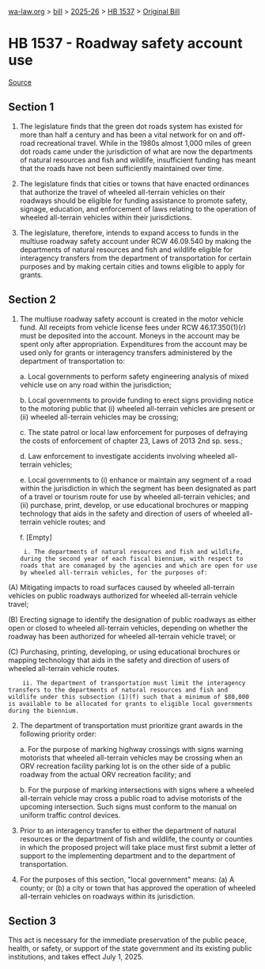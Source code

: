 [wa-law.org](/) > [bill](/bill/) > [2025-26](/bill/2025-26/) > [HB 1537](/bill/2025-26/hb/1537/) > [Original Bill](/bill/2025-26/hb/1537/1/)

# HB 1537 - Roadway safety account use

[Source](http://lawfilesext.leg.wa.gov/biennium/2025-26/Pdf/Bills/House%20Bills/1537.pdf)

## Section 1
1. The legislature finds that the green dot roads system has existed for more than half a century and has been a vital network for on and off-road recreational travel. While in the 1980s almost 1,000 miles of green dot roads came under the jurisdiction of what are now the departments of natural resources and fish and wildlife, insufficient funding has meant that the roads have not been sufficiently maintained over time.

2. The legislature finds that cities or towns that have enacted ordinances that authorize the travel of wheeled all-terrain vehicles on their roadways should be eligible for funding assistance to promote safety, signage, education, and enforcement of laws relating to the operation of wheeled all-terrain vehicles within their jurisdictions.

3. The legislature, therefore, intends to expand access to funds in the multiuse roadway safety account under RCW 46.09.540 by making the departments of natural resources and fish and wildlife eligible for interagency transfers from the department of transportation for certain purposes and by making certain cities and towns eligible to apply for grants.

## Section 2
1. The multiuse roadway safety account is created in the motor vehicle fund. All receipts from vehicle license fees under RCW 46.17.350(1)(r) must be deposited into the account. Moneys in the account may be spent only after appropriation. Expenditures from the account may be used only for grants or interagency transfers administered by the department of transportation to:

    a. Local governments to perform safety engineering analysis of mixed vehicle use on any road within the jurisdiction;

    b. Local governments to provide funding to erect signs providing notice to the motoring public that (i) wheeled all-terrain vehicles are present or (ii) wheeled all-terrain vehicles may be crossing;

    c. The state patrol or local law enforcement for purposes of defraying the costs of enforcement of chapter 23, Laws of 2013 2nd sp. sess.;

    d. Law enforcement to investigate accidents involving wheeled all-terrain vehicles;

    e. Local governments to (i) enhance or maintain any segment of a road within the jurisdiction in which the segment has been designated as part of a travel or tourism route for use by wheeled all-terrain vehicles; and (ii) purchase, print, develop, or use educational brochures or mapping technology that aids in the safety and direction of users of wheeled all-terrain vehicle routes; and

    f. [Empty]

        i. The departments of natural resources and fish and wildlife, during the second year of each fiscal biennium, with respect to roads that are comanaged by the agencies and which are open for use by wheeled all-terrain vehicles, for the purposes of:

(A) Mitigating impacts to road surfaces caused by wheeled all-terrain vehicles on public roadways authorized for wheeled all-terrain vehicle travel;

(B) Erecting signage to identify the designation of public roadways as either open or closed to wheeled all-terrain vehicles, depending on whether the roadway has been authorized for wheeled all-terrain vehicle travel; or

(C) Purchasing, printing, developing, or using educational brochures or mapping technology that aids in the safety and direction of users of wheeled all-terrain vehicle routes.

        ii. The department of transportation must limit the interagency transfers to the departments of natural resources and fish and wildlife under this subsection (1)(f) such that a minimum of $80,000 is available to be allocated for grants to eligible local governments during the biennium.

2. The department of transportation must prioritize grant awards in the following priority order:

    a. For the purpose of marking highway crossings with signs warning motorists that wheeled all-terrain vehicles may be crossing when an ORV recreation facility parking lot is on the other side of a public roadway from the actual ORV recreation facility; and

    b. For the purpose of marking intersections with signs where a wheeled all-terrain vehicle may cross a public road to advise motorists of the upcoming intersection. Such signs must conform to the manual on uniform traffic control devices.

3. Prior to an interagency transfer to either the department of natural resources or the department of fish and wildlife, the county or counties in which the proposed project will take place must first submit a letter of support to the implementing department and to the department of transportation.

4. For the purposes of this section, "local government" means: (a) A county; or (b) a city or town that has approved the operation of wheeled all-terrain vehicles on roadways within its jurisdiction.

## Section 3
This act is necessary for the immediate preservation of the public peace, health, or safety, or support of the state government and its existing public institutions, and takes effect July 1, 2025.
